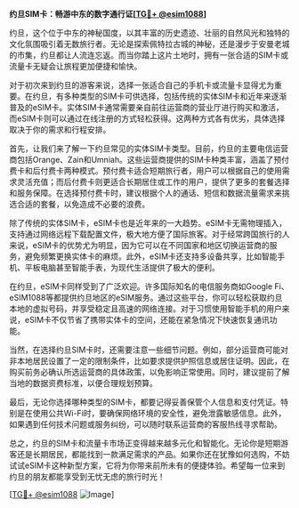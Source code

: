 **约旦SIM卡：畅游中东的数字通行证[[TG💪+ @esim1088](https://t.me/s/esim1088)]**

约旦，这个位于中东的神秘国度，以其丰富的历史遗迹、壮丽的自然风光和独特的文化氛围吸引着无数旅行者。无论是探索佩特拉古城的神秘，还是漫步于安曼老城的市集，约旦都让人流连忘返。而当你踏上这片土地时，拥有一张合适的SIM卡或流量卡无疑会让旅程更加便捷和愉快。

对于初次来到约旦的游客来说，选择一张适合自己的手机卡或流量卡显得尤为重要。在约旦，有多种类型的SIM卡可供选择，包括传统的实体SIM卡和近年来逐渐普及的eSIM卡。实体SIM卡通常需要亲自前往运营商的营业厅进行购买和激活，而eSIM卡则可以通过在线注册的方式轻松获得。这两种方式各有优劣，具体选择取决于你的需求和行程安排。

首先，让我们来了解一下约旦常见的实体SIM卡类型。目前，约旦的主要电信运营商包括Orange、Zain和Umniah。这些运营商提供的SIM卡种类丰富，涵盖了预付费卡和后付费卡两种模式。预付费卡适合短期旅行者，用户可以根据自己的使用需求灵活充值；而后付费卡则更适合长期居住或工作的用户，提供了更多的套餐选择和服务保障。在选择预付费卡时，建议根据个人的通话、短信和数据流量需求来挑选合适的套餐，以免造成不必要的浪费。

除了传统的实体SIM卡，eSIM卡也是近年来的一大趋势。eSIM卡无需物理插入，支持通过网络远程下载配置文件，极大地方便了国际旅客。对于经常跨国旅行的人来说，eSIM卡的优势尤为明显，因为它可以在不同国家和地区切换运营商的服务，避免频繁更换实体卡的麻烦。此外，eSIM卡还支持多设备共享，比如智能手机、平板电脑甚至智能手表，为现代生活提供了极大的便利。

在约旦，eSIM卡同样受到了广泛欢迎。许多国际知名的电信服务商如Google Fi、eSIM1088等都提供约旦地区的eSIM服务。通过这些平台，你可以轻松获取约旦本地的虚拟号码，并享受稳定且高速的网络连接。对于习惯使用智能手机的用户来说，eSIM卡不仅节省了携带实体卡的空间，还能在紧急情况下快速恢复通讯功能。

当然，在选择约旦SIM卡时，还需要注意一些细节问题。例如，部分运营商可能对非本地居民设置了一定的限制条件，比如要求提供护照信息或居住证明。因此，在购买前务必确认所选运营商的具体政策，以免影响正常使用。同时，建议提前了解当地的数据资费标准，以便合理规划预算。

最后，无论你选择哪种类型的SIM卡，都要记得妥善保管个人信息和支付凭证。特别是在使用公共Wi-Fi时，要确保网络环境的安全性，避免泄露敏感信息。此外，如果遇到任何技术问题或服务纠纷，可以随时联系运营商的客服热线寻求帮助。

总之，约旦的SIM卡和流量卡市场正变得越来越多元化和智能化。无论你是短期游客还是长期居民，都能找到一款满足需求的产品。如果你还在犹豫如何选购，不妨试试eSIM卡这种新型方案，它将为你带来前所未有的便捷体验。希望每一位来到约旦的朋友都能享受到无忧无虑的旅行时光！

[[TG💪+ @esim1088](https://t.me/s/esim1088) ![Image](https://i.postimg.cc/4NQfJmqS/Snipaste-2025-05-13-00-14-12.png)]